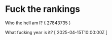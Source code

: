 # Fuck the rankings

Who the hell am I?
{ 27843735 }

What fucking year is it?
[ 2025-04-15T10:00:00Z ]
